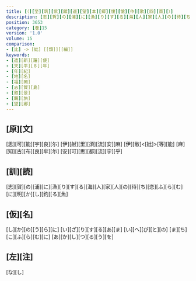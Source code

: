 ```yaml
---
title: [（][至][筑][紫][舘][遥][望][本][郷][悽][愴][作][歌][四][首][）]
description: [志][賀][の][浦][に][漁][り][す][る][海][人][家][人][の][待][ち][恋][ふ][ら][む][に][明][か][し][釣][る][魚]
position: 3653
category: [巻]15
version: '1.0'
volume: 15
comparison:
- [比] -> [妣] [[類]][[細]]
keywords:
- [遣][新][羅][使]
- [天][平][８][年]
- [年][紀]
- [地][名]
- [福][岡]
- [志][賀][島]
- [叙][景]
- [羈][旅]
- [望][郷]
---
```


## [原][文]

[思][可][能][宇][良][尓] [伊][射][里][須][流][安][麻] [伊][敝]<[妣]>[等][能] [麻][知][古][布][良][牟][尓] [安][可][思][都][流][宇][乎]

## [訓][読]

[志][賀][の][浦][に][漁][り][す][る][海][人][家][人][の][待][ち][恋][ふ][ら][む][に][明][か][し][釣][る][魚]

## [仮][名]

[し][か][の][う][ら][に] [い][ざ][り][す][る][あ][ま] [い][へ][び][と][の] [ま][ち][こ][ふ][ら][む][に] [あ][か][し][つ][る][う][を]

## [左][注]

[な][し]
